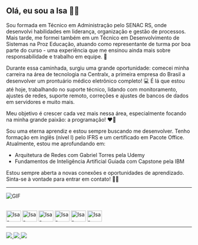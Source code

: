 ## Olá, eu sou a Isa 👋🏻

Sou formada em Técnico em Administração pelo SENAC RS, onde desenvolvi habilidades em liderança, organização e gestão de processos. Mais tarde, me formei também em um Técnico em Desenvolvimento de Sistemas na Proz Educação, atuando como representante de turma por boa parte do curso - uma experiência que me ensinou ainda mais sobre responsabilidade e trabalho em equipe. 🚀

Durante essa caminhada, surgiu uma grande oportunidade: comecei minha carreira na área de tecnologia na Centralx, a primeira empresa do Brasil a desenvolver um prontuário médico eletrônico completo! 💻 É lá que estou até hoje, trabalhando no suporte técnico, lidando com monitoramento, ajustes de redes, suporte remoto, correções e ajustes de bancos de dados em servidores e muito mais.

Meu objetivo é crescer cada vez mais nessa área, especialmente focando na minha grande paixão: a programação! ❤️‍🔥

Sou uma eterna aprendiz e estou sempre buscando me desenvolver. Tenho formação em inglês (nível I) pelo IFRS e um certificado em Pacote Office. Atualmente, estou me aprofundando em:

- Arquitetura de Redes com Gabriel Torres pela Udemy
- Fundamentos de Inteligência Artificial Guiada com Capstone pela IBM

Estou sempre aberta a novas conexões e oportunidades de aprendizado. Sinta-se à vontade para entrar em contato! 🌱✨

---

![GIF](https://i.pinimg.com/originals/16/69/e5/1669e57761ccc67fa5e31a09a54764d0.gif)

<div style="display: inline_block"><br>
  <img align="center" alt="Isa-GITHUB" height="30" width="40" src="https://cdn.jsdelivr.net/gh/devicons/devicon/icons/github/github-original.svg">
  <img align="center" alt="Isa-CSS3" height="30" width="40" src="https://cdn.jsdelivr.net/gh/devicons/devicon/icons/css3/css3-plain-wordmark.svg">
  <img align="center" alt="Isa-HTML5" height="30" width="40" src="https://cdn.jsdelivr.net/gh/devicons/devicon/icons/html5/html5-plain-wordmark.svg">
  <img align="center" alt="Isa-PYTHON" height="30" width="40" src="https://cdn.jsdelivr.net/gh/devicons/devicon/icons/python/python-original.svg">
  <img align="center" alt="Isa-JAVASCRIPT" height="30" width="40" src="https://cdn.jsdelivr.net/gh/devicons/devicon/icons/javascript/javascript-original.svg">
  <img align="center" alt="Isa-MySQL" height="30" width="40" src="https://cdn.jsdelivr.net/gh/devicons/devicon/icons/mysql/mysql-original-wordmark.svg">
</div>

---

<div>
  <a href="https://www.instagram.com/ishottum/" target="_blank">
    <img src="https://img.shields.io/badge/Instagram-E4405F?style=for-the-badge&logo=instagram&logoColor=white" target="_blank">
  </a>
  <a href="https://www.linkedin.com/in/isabela-aparecida-0640ba241/" target="_blank">
    <img src="https://img.shields.io/badge/LinkedIn-0077B5?style=for-the-badge&logo=linkedin&logoColor=white" target="_blank">
  </a>
  <a href="mailto:isabelaaparecida51@gmail.com" target="_blank">
    <img src="https://img.shields.io/badge/Gmail-D14836?style=for-the-badge&logo=gmail&logoColor=white" target="_blank">
  </a>
</div>
